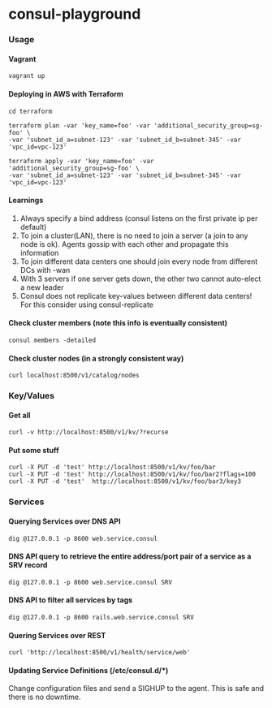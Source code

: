 # consul-playground

### Usage
#### Vagrant

	vagrant up

#### Deploying in AWS with Terraform
	cd terraform

	terraform plan -var 'key_name=foo' -var 'additional_security_group=sg-foo' \
	-var 'subnet_id_a=subnet-123' -var 'subnet_id_b=subnet-345' -var 'vpc_id=vpc-123'

	terraform apply -var 'key_name=foo' -var 'additional_security_group=sg-foo' \
	-var 'subnet_id_a=subnet-123' -var 'subnet_id_b=subnet-345' -var 'vpc_id=vpc-123'

#### Learnings

1. Always specify a bind address (consul listens on the first private ip per default)
2. To join a cluster(LAN), there is no need to join a server (a join to any node is ok). Agents gossip with each other and propagate this information
3. To join different data centers one should join every node from different DCs with -wan
4. With 3 servers if one server gets down, the other two cannot auto-elect a new leader
5. Consul does not replicate key-values between different data centers! For this consider using consul-replicate

#### Check cluster members (note this info is eventually consistent)
	consul members -detailed

#### Check cluster nodes (in a strongly consistent way)
	curl localhost:8500/v1/catalog/nodes

### Key/Values

#### Get all

	curl -v http://localhost:8500/v1/kv/?recurse

#### Put some stuff

	curl -X PUT -d 'test' http://localhost:8500/v1/kv/foo/bar
    curl -X PUT -d 'test' http://localhost:8500/v1/kv/foo/bar2?flags=100
	curl -X PUT -d 'test'  http://localhost:8500/v1/kv/foo/bar3/key3   

### Services

#### Querying Services over DNS API
	dig @127.0.0.1 -p 8600 web.service.consul

#### DNS API query to retrieve the entire address/port pair of a service as a SRV record
	dig @127.0.0.1 -p 8600 web.service.consul SRV

#### DNS API to filter all services by tags
	dig @127.0.0.1 -p 8600 rails.web.service.consul SRV

#### Quering Services over REST
	curl 'http://localhost:8500/v1/health/service/web'

#### Updating Service Definitions (/etc/consul.d/*)
Change configuration files and send a SIGHUP to the agent. This is safe and there is no downtime. 
	
